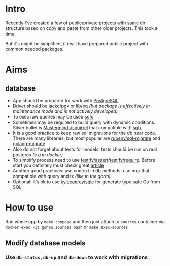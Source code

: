# Intro

Recently I've created a few of public/private projects with same dir structure based on copy and paste from other older projects. This took a time.

But it's might be simplified, if i will have prepared public project with common needed packages.

# Aims

## database

- App should be prepared for work with [PostgreSQL](https://www.postgresql.org/docs/12/index.html)
- Driver should be [jackc/pgx](https://github.com/jackc/pgx) or [lib/pq](https://github.com/lib/pq) _(but package is effectively in maintenance mode and is not actively developed)_
- To exec raw queries may be used [sqlx](https://github.com/jmoiron/sqlx)
- Sometimes may be required to build query with dynamic conditions. Silver bullet is [Masterminds/squirrel](https://github.com/Masterminds/squirrel) that compatible with [sqlx](https://github.com/jmoiron/sqlx)
- It is a good practice to keep raw sql migrations for the db near code. There are many libraries, but most popular are [rubenv/sql-migrate](https://github.com/rubenv/sql-migrate) and [golang-migrate](https://github.com/golang-migrate/migrate)
- Also do not forget about tests for models: tests should be run on real postgres _(e.g in docker)_
- To simplify process need to use [testify/assert](https://github.com/stretchr/testify/assert)/[testify/require](https://github.com/stretchr/testify/require). Before start you definitely must check great [article](https://dev.to/techschoolguru/write-go-unit-tests-for-db-crud-with-random-data-53no)
- Another good practices: use context in db methods; use mgr that compatible with query and tx _(like in the gorm)_
- Optional: it's ok to use [kyleconroy/sqlc](https://github.com/kyleconroy/sqlc) for generate type safe Go from SQL

# How to use

Run whole app by `make compose` and then just attach to `sources` container via `docker exec -it gohan.sources bash` or `make exec-sources`

## Modify database models

### Use `db-status`, `db-up` and `db-down` to work with migrations
